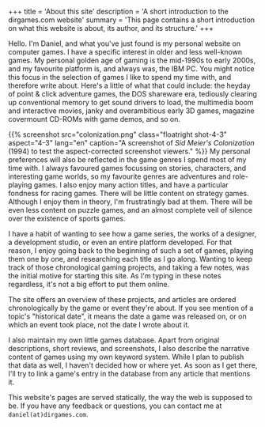 +++
title = 'About this site'
description = 'A short introduction to the dirgames.com website'
summary = 'This page contains a short introduction on what this website is about, its author, and its structure.'
+++

Hello. I'm Daniel, and what you've just found is my personal website on computer games. I have a specific interest in older and less well-known games. My personal golden age of gaming is the mid-1990s to early 2000s, and my favourite platform is, and always was, the IBM PC. You might notice this focus in the selection of games I like to spend my time with, and therefore write about. Here's a little of what that could include: the heyday of point & click adventure games, the DOS shareware era, tediously clearing up conventional memory to get sound drivers to load, the multimedia boom and interactive movies, janky and overambitious early 3D games, magazine covermount CD-ROMs with game demos, and so on.

{{% screenshot src="colonization.png" class="floatright shot-4-3" aspect="4-3" lang="en" caption="A screenshot of *Sid Meier's Colonization* (1994) to test the aspect-corrected screenshot viewers." %}}
My personal preferences will also be reflected in the game genres I spend most of my time with. I always favoured games focussing on stories, characters, and interesting game worlds, so my favourite genres are adventures and role-playing games. I also enjoy many action titles, and have a particular fondness for racing games. There will be little content on strategy games. Although I enjoy them in theory, I'm frustratingly bad at them. There will be even less content on puzzle games, and an almost complete veil of silence over the existence of sports games.

I have a habit of wanting to see how a game series, the works of a designer, a development studio, or even an entire platform developed. For that reason, I enjoy going back to the beginning of such a set of games, playing them one by one, and researching each title as I go along. Wanting to keep track of those chronological gaming projects, and taking a few notes, was the initial motive for starting this site. As I'm typing in these notes regardless, it's not a big effort to put them online.

The site offers an overview of these projects, and articles are ordered chronologically by the game or event they're about. If you see mention of a topic's "historical date", it means the date a game was released on, or on which an event took place, not the date I wrote about it.

I also maintain my own little games database. Apart from original descriptions, short reviews, and screenshots, I also describe the narrative content of games using my own keyword system. While I plan to publish that data as well, I haven't decided how or where yet. As soon as I get there, I'll try to link a game's entry in the database from any article that mentions it.

This website's pages are served statically, the way the web is supposed to be. If you have any feedback or questions, you can contact me at `daniel(at)dirgames.com`.